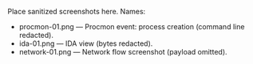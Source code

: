 Place sanitized screenshots here.
Names:
- procmon-01.png — Procmon event: process creation (command line redacted).
- ida-01.png — IDA view (bytes redacted).
- network-01.png — Network flow screenshot (payload omitted).
